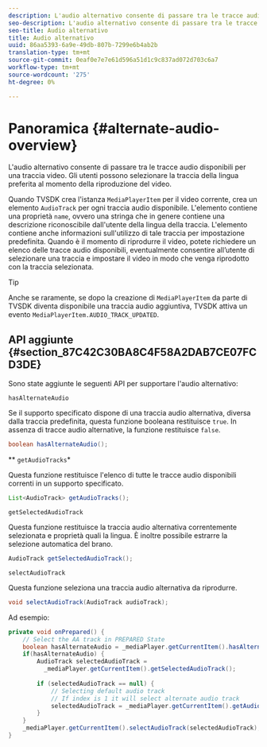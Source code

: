 ```yaml
---
description: L'audio alternativo consente di passare tra le tracce audio disponibili per una traccia video. Gli utenti possono selezionare la traccia della lingua preferita al momento della riproduzione del video.
seo-description: L'audio alternativo consente di passare tra le tracce audio disponibili per una traccia video. Gli utenti possono selezionare la traccia della lingua preferita al momento della riproduzione del video.
seo-title: Audio alternativo
title: Audio alternativo
uuid: 86aa5393-6a9e-49db-807b-7299e6b4ab2b
translation-type: tm+mt
source-git-commit: 0eaf0e7e7e61d596a51d1c9c837ad072d703c6a7
workflow-type: tm+mt
source-wordcount: '275'
ht-degree: 0%

---
```



# Panoramica {#alternate-audio-overview}

L&#39;audio alternativo consente di passare tra le tracce audio disponibili per una traccia video. Gli utenti possono selezionare la traccia della lingua preferita al momento della riproduzione del video.

<!--<a id="section_E4F9DC28A2944BD08B4190A7F98A8365"></a>-->

Quando TVSDK crea l&#39;istanza `MediaPlayerItem` per il video corrente, crea un elemento `AudioTrack` per ogni traccia audio disponibile. L&#39;elemento contiene una proprietà `name`, ovvero una stringa che in genere contiene una descrizione riconoscibile dall&#39;utente della lingua della traccia. L&#39;elemento contiene anche informazioni sull&#39;utilizzo di tale traccia per impostazione predefinita. Quando è il momento di riprodurre il video, potete richiedere un elenco delle tracce audio disponibili, eventualmente consentire all’utente di selezionare una traccia e impostare il video in modo che venga riprodotto con la traccia selezionata.

>[!TIP]
>
>Anche se raramente, se dopo la creazione di `MediaPlayerItem` da parte di TVSDK diventa disponibile una traccia audio aggiuntiva, TVSDK attiva un evento `MediaPlayerItem.AUDIO_TRACK_UPDATED`.

## API aggiunte {#section_87C42C30BA8C4F58A2DAB7CE07FCD3DE}

Sono state aggiunte le seguenti API per supportare l&#39;audio alternativo:

`hasAlternateAudio`

Se il supporto specificato dispone di una traccia audio alternativa, diversa dalla traccia predefinita, questa funzione booleana restituisce `true`. In assenza di tracce audio alternative, la funzione restituisce `false`.

```java
boolean hasAlternateAudio();
```

** `getAudioTracks`*

Questa funzione restituisce l&#39;elenco di tutte le tracce audio disponibili correnti in un supporto specificato.

```java
List<AudioTrack> getAudioTracks();
```

`getSelectedAudioTrack`

Questa funzione restituisce la traccia audio alternativa correntemente selezionata e proprietà quali la lingua. È inoltre possibile estrarre la selezione automatica del brano.

```java
AudioTrack getSelectedAudioTrack();
```

`selectAudioTrack`

Questa funzione seleziona una traccia audio alternativa da riprodurre.

```java
void selectAudioTrack(AudioTrack audioTrack);
```

Ad esempio:

```java
private void onPrepared() { 
    // Select the AA track in PREPARED State 
    boolean hasAlternateAudio = _mediaPlayer.getCurrentItem().hasAlternateAudio(); 
    if(hasAlternateAudio) { 
        AudioTrack selectedAudioTrack =  
          _mediaPlayer.getCurrentItem().getSelectedAudioTrack(); 
 
        if (selectedAudioTrack == null) {  
            // Selecting default audio track  
            // If index is 1 it will select alternate audio track  
            selectedAudioTrack = _mediaPlayer.getCurrentItem().getAudioTracks().get(0);  
        } 
    } 
    _mediaPlayer.getCurrentItem().selectAudioTrack(selectedAudioTrack); 
} 
```

